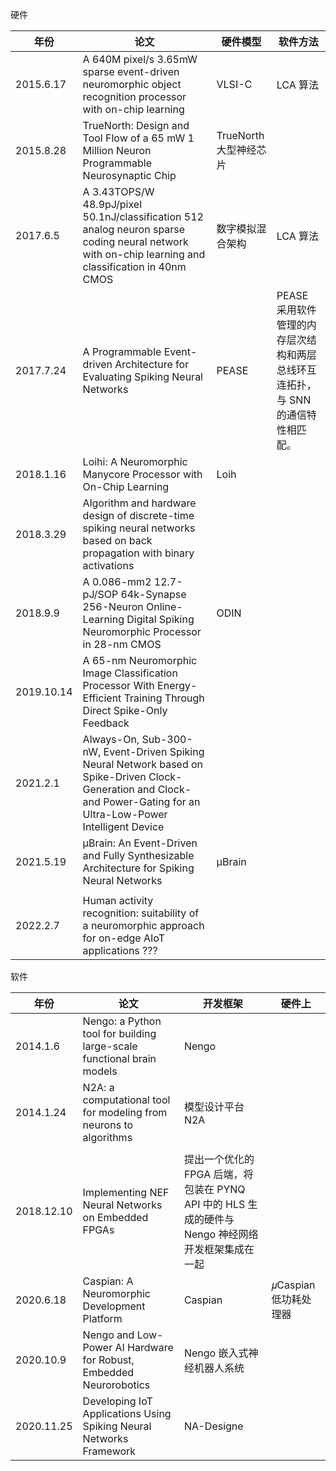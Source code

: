 硬件

| 年份         | 论文                                                                                                                                                                      | 硬件模型             | 软件方法                                          |
| ---------- | ----------------------------------------------------------------------------------------------------------------------------------------------------------------------- | ---------------- | --------------------------------------------- |
| 2015.6.17  | A 640M pixel/s 3.65mW sparse event-driven neuromorphic object recognition processor with on-chip learning                                                               | VLSI-C           | LCA 算法                                        |
| 2015.8.28  | TrueNorth: Design and Tool Flow of a 65 mW 1 Million Neuron Programmable Neurosynaptic Chip                                                                             | TrueNorth 大型神经芯片 |                                               |
| 2017.6.5   | A 3.43TOPS/W 48.9pJ/pixel 50.1nJ/classification 512 analog neuron sparse coding neural network with on-chip learning and classification in 40nm CMOS                    | 数字模拟混合架构         | LCA 算法                                        |
| 2017.7.24  | A Programmable Event-driven Architecture for Evaluating Spiking Neural Networks                                                                                         | PEASE            | PEASE 采用软件管理的内存层次结构和两层总线环互连拓扑，与 SNN 的通信特性相匹配。 |
| 2018.1.16  | Loihi: A Neuromorphic Manycore Processor with On-Chip Learning                                                                                                          | Loih             |                                               |
| 2018.3.29  | Algorithm and hardware design of discrete-time spiking neural networks based on back propagation with binary activations                                                |                  |                                               |
| 2018.9.9   | A 0.086-mm2 12.7-pJ/SOP 64k-Synapse 256-Neuron Online-Learning Digital Spiking Neuromorphic Processor in 28-nm CMOS                                                     | ODIN             |                                               |
| 2019.10.14 | A 65-nm Neuromorphic Image Classification Processor With Energy-Efficient Training Through Direct Spike-Only Feedback                                                   |                  |                                               |
| 2021.2.1   | Always-On, Sub-300-nW, Event-Driven Spiking Neural Network based on Spike-Driven Clock-Generation and Clock- and Power-Gating for an Ultra-Low-Power Intelligent Device |                  |                                               |
| 2021.5.19  | μBrain: An Event-Driven and Fully Synthesizable Architecture for Spiking Neural Networks                                                                                | μBrain           |                                               |
|            |                                                                                                                                                                         |                  |                                               |
| 2022.2.7   | Human activity recognition: suitability of a neuromorphic approach for on-edge AIoT applications ???                                                                    |                  |                                               |

软件

| 年份         | 论文                                                                    | 开发框架                                                            | 硬件上              |
| ---------- | --------------------------------------------------------------------- | --------------------------------------------------------------- | ---------------- |
| 2014.1.6   | Nengo: a Python tool for building large-scale functional brain models | Nengo                                                           |                  |
| 2014.1.24  | N2A: a computational tool for modeling from neurons to algorithms     | 模型设计平台 N2A                                                      |                  |
|            |                                                                       |                                                                 |                  |
| 2018.12.10 | Implementing NEF Neural Networks on Embedded FPGAs                    | 提出一个优化的 FPGA 后端，将包装在 PYNQ API 中的 HLS 生成的硬件与 Nengo 神经网络开发框架集成在一起 |                  |
| 2020.6.18  | Caspian: A Neuromorphic Development Platform                          | Caspian                                                         | 𝜇Caspian 低功耗处理器 |
| 2020.10.9  | Nengo and Low-Power AI Hardware for Robust, Embedded Neurorobotics    | Nengo 嵌入式神经机器人系统                                                |                  |
| 2020.11.25 | Developing IoT Applications Using Spiking Neural Networks Framework   | NA-Designe                                                      |                  |


